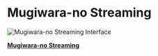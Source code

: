 # Mugiwara-no Streaming

![Mugiwara-no Streaming Interface](https://media.discordapp.net/attachments/1216077853838278758/1223648919787933810/image.png?ex=661a9edc&is=660829dc&hm=7a6a1ec014ac87b8e1f8f9c1bbdf151d76e5cc46a1c9e467819458c7ac47b808&=&format=webp&quality=lossless&width=1206&height=671)

[**Mugiwara-no Streaming**](https://mugiwara-no-streaming.netlify.app)
